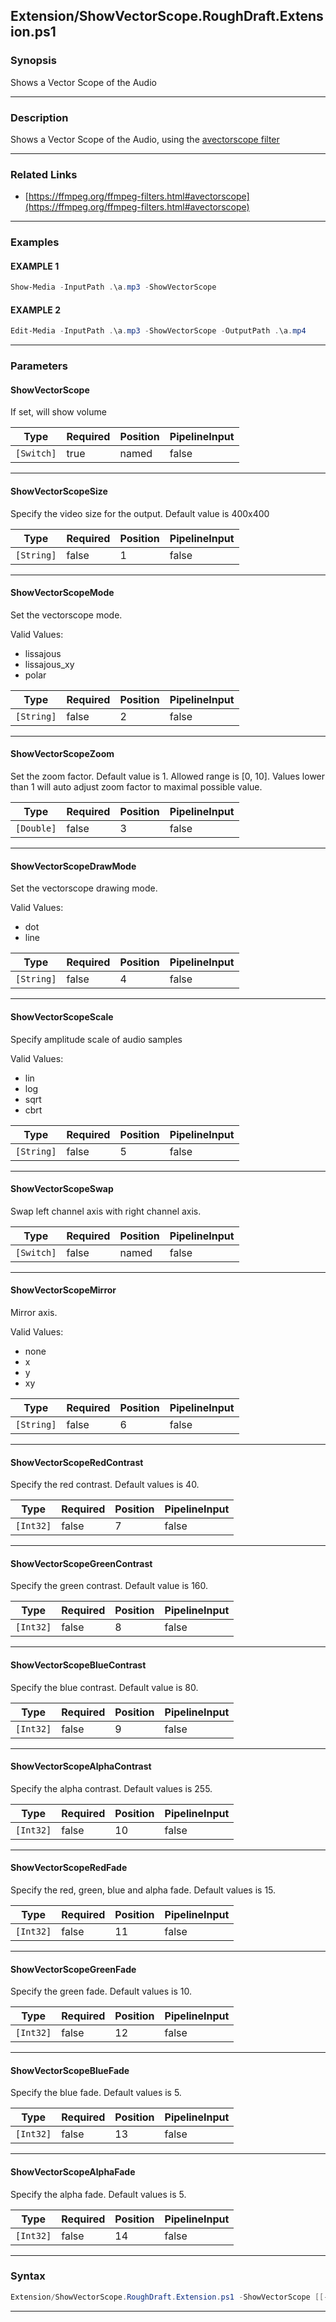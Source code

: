
Extension/ShowVectorScope.RoughDraft.Extension.ps1
--------------------------------------------------
### Synopsis
Shows a Vector Scope of the Audio

---
### Description

Shows a Vector Scope of the Audio, using the [avectorscope filter](https://ffmpeg.org/ffmpeg-filters.html#avectorscope)

---
### Related Links
* [https://ffmpeg.org/ffmpeg-filters.html#avectorscope](https://ffmpeg.org/ffmpeg-filters.html#avectorscope)



---
### Examples
#### EXAMPLE 1
```PowerShell
Show-Media -InputPath .\a.mp3 -ShowVectorScope
```

#### EXAMPLE 2
```PowerShell
Edit-Media -InputPath .\a.mp3 -ShowVectorScope -OutputPath .\a.mp4
```

---
### Parameters
#### **ShowVectorScope**

If set, will show volume






|Type      |Required|Position|PipelineInput|
|----------|--------|--------|-------------|
|`[Switch]`|true    |named   |false        |



---
#### **ShowVectorScopeSize**

Specify the video size for the output.  Default value is 400x400






|Type      |Required|Position|PipelineInput|
|----------|--------|--------|-------------|
|`[String]`|false   |1       |false        |



---
#### **ShowVectorScopeMode**

Set the vectorscope mode.



Valid Values:

* lissajous
* lissajous_xy
* polar






|Type      |Required|Position|PipelineInput|
|----------|--------|--------|-------------|
|`[String]`|false   |2       |false        |



---
#### **ShowVectorScopeZoom**

Set the zoom factor.
Default value is 1.
Allowed range is [0, 10].
Values lower than 1 will auto adjust zoom factor to maximal possible value.






|Type      |Required|Position|PipelineInput|
|----------|--------|--------|-------------|
|`[Double]`|false   |3       |false        |



---
#### **ShowVectorScopeDrawMode**

Set the vectorscope drawing mode.



Valid Values:

* dot
* line






|Type      |Required|Position|PipelineInput|
|----------|--------|--------|-------------|
|`[String]`|false   |4       |false        |



---
#### **ShowVectorScopeScale**

Specify amplitude scale of audio samples



Valid Values:

* lin
* log
* sqrt
* cbrt






|Type      |Required|Position|PipelineInput|
|----------|--------|--------|-------------|
|`[String]`|false   |5       |false        |



---
#### **ShowVectorScopeSwap**

Swap left channel axis with right channel axis.






|Type      |Required|Position|PipelineInput|
|----------|--------|--------|-------------|
|`[Switch]`|false   |named   |false        |



---
#### **ShowVectorScopeMirror**

Mirror axis.



Valid Values:

* none
* x
* y
* xy






|Type      |Required|Position|PipelineInput|
|----------|--------|--------|-------------|
|`[String]`|false   |6       |false        |



---
#### **ShowVectorScopeRedContrast**

Specify the red contrast. Default values is 40.






|Type     |Required|Position|PipelineInput|
|---------|--------|--------|-------------|
|`[Int32]`|false   |7       |false        |



---
#### **ShowVectorScopeGreenContrast**

Specify the green contrast. Default value is 160.






|Type     |Required|Position|PipelineInput|
|---------|--------|--------|-------------|
|`[Int32]`|false   |8       |false        |



---
#### **ShowVectorScopeBlueContrast**

Specify the blue contrast. Default value is 80.






|Type     |Required|Position|PipelineInput|
|---------|--------|--------|-------------|
|`[Int32]`|false   |9       |false        |



---
#### **ShowVectorScopeAlphaContrast**

Specify the alpha contrast. Default values is 255.






|Type     |Required|Position|PipelineInput|
|---------|--------|--------|-------------|
|`[Int32]`|false   |10      |false        |



---
#### **ShowVectorScopeRedFade**

Specify the red, green, blue and alpha fade. Default values is 15.






|Type     |Required|Position|PipelineInput|
|---------|--------|--------|-------------|
|`[Int32]`|false   |11      |false        |



---
#### **ShowVectorScopeGreenFade**

Specify the green fade. Default values is 10.






|Type     |Required|Position|PipelineInput|
|---------|--------|--------|-------------|
|`[Int32]`|false   |12      |false        |



---
#### **ShowVectorScopeBlueFade**

Specify the blue fade. Default values is 5.






|Type     |Required|Position|PipelineInput|
|---------|--------|--------|-------------|
|`[Int32]`|false   |13      |false        |



---
#### **ShowVectorScopeAlphaFade**

Specify the alpha fade. Default values is 5.






|Type     |Required|Position|PipelineInput|
|---------|--------|--------|-------------|
|`[Int32]`|false   |14      |false        |



---
### Syntax
```PowerShell
Extension/ShowVectorScope.RoughDraft.Extension.ps1 -ShowVectorScope [[-ShowVectorScopeSize] <String>] [[-ShowVectorScopeMode] <String>] [[-ShowVectorScopeZoom] <Double>] [[-ShowVectorScopeDrawMode] <String>] [[-ShowVectorScopeScale] <String>] [-ShowVectorScopeSwap] [[-ShowVectorScopeMirror] <String>] [[-ShowVectorScopeRedContrast] <Int32>] [[-ShowVectorScopeGreenContrast] <Int32>] [[-ShowVectorScopeBlueContrast] <Int32>] [[-ShowVectorScopeAlphaContrast] <Int32>] [[-ShowVectorScopeRedFade] <Int32>] [[-ShowVectorScopeGreenFade] <Int32>] [[-ShowVectorScopeBlueFade] <Int32>] [[-ShowVectorScopeAlphaFade] <Int32>] [<CommonParameters>]
```
---



